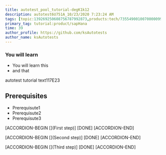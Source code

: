 ```yaml
---
title: autotest_pool_tutorial-degK1k12
description: autotest6U751A_10/23/2020 7:23:24 AM
tags: [topic:139269250608756787992873,products:tech/73554900100700000996,tutorial:experience/advanced]
primary_tag: tutorial:product/sapHana
time: 39
author_profile: https://github.com/ksAutotests
author_name: ksAutotests
---
```

### You will learn
- You will learn this
- and that

autotest tutorial text117E23

## Prerequisites
- Prerequisute1
- Prerequisute2
- Prerequisute3

[ACCORDION-BEGIN [](First step)]
[DONE]
[ACCORDION-END]

[ACCORDION-BEGIN [](Second step)]
[DONE]
[ACCORDION-END]

[ACCORDION-BEGIN [](Third step)]
[DONE]
[ACCORDION-END]

